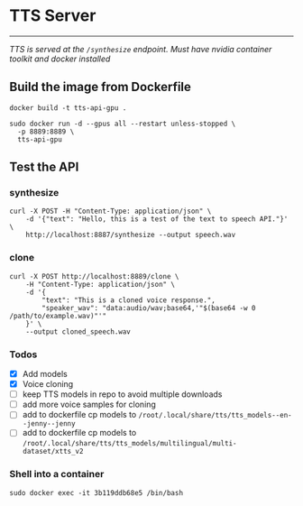 # TTS Server
----
*TTS is served at the `/synthesize` endpoint. Must have nvidia container toolkit and docker installed*

## Build the image from Dockerfile
`docker build -t tts-api-gpu .`

```
sudo docker run -d --gpus all --restart unless-stopped \                                                
  -p 8889:8889 \                                                                     
  tts-api-gpu              
```

## Test the API
### synthesize

```
curl -X POST -H "Content-Type: application/json" \      
    -d '{"text": "Hello, this is a test of the text to speech API."}' \
    http://localhost:8887/synthesize --output speech.wav
```

### clone
```
curl -X POST http://localhost:8889/clone \
    -H "Content-Type: application/json" \
    -d '{
        "text": "This is a cloned voice response.",
        "speaker_wav": "data:audio/wav;base64,'"$(base64 -w 0 /path/to/example.wav)"'"
    }' \
    --output cloned_speech.wav

```

### Todos
- [x] Add models
- [x] Voice cloning
- [ ] keep TTS models in repo to avoid multiple downloads
- [ ] add more voice samples for cloning
- [ ] add to dockerfile cp models to `/root/.local/share/tts/tts_models--en--jenny--jenny`
- [ ] add to dockerfile cp models to `/root/.local/share/tts/tts_models/multilingual/multi-dataset/xtts_v2`

### Shell into a container
`sudo docker exec -it 3b119ddb68e5 /bin/bash`